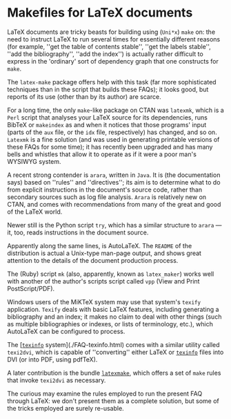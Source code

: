 # Makefiles for LaTeX documents

LaTeX documents are tricky beasts for building using
(`Uni*x`) `make` on: the need to
instruct LaTeX to run several times for essentially different
reasons (for example, ''get the table of contents stable'', ''get the
labels stable'', ''add the bibliography'', ''add the index'') is
actually rather difficult to express in the 'ordinary' sort of
dependency graph that one constructs for `make`.

The `latex-make` package offers help with this task (far more
sophisticated techniques than in the script that builds these FAQs); it
looks good, but reports of its use (other than by its author) are scarce.

For a long time, the only `make`-like package on CTAN
was `latexmk`, which is a `Perl`
script that analyses your LaTeX source for its dependencies, runs
BibTeX or `makeindex` as and when it notices that those
programs' input (parts of the `aux` file, or the
`idx` file, respectively) has changed, and so on.
`Latexmk` is a fine 
solution (and was used in generating printable versions of these
FAQs for some time); it has recently been upgraded and has
many bells and whistles that allow it to operate as if it were a poor
man's WYSIWYG system.

A recent strong contender is `arara`, written in
`Java`.  It is (the documentation says) based on ''rules''
and ''directives''; its aim is to determine what to do from explicit
instructions in the document's source code, rather than secondary
sources such as log file analysis.  `Arara` is relatively new
on CTAN, and comes with recommendations from many of the great and
good of the LaTeX world.

Newer still is the Python script `try`, which has a similar
structure to `arara`&nbsp;&mdash; it, too, reads instructions in the
document source.

Apparently along the same lines, is AutoLaTeX.  The `README`
of the distribution is actual a Unix-type man-page output, and shows
great attention to the details of the document production process.

The (Ruby) script `mk` (also, apparently, known as
`latex_maker`) works well with another of the author's
scripts script called `vpp` (View and Print
PostScript/PDF).

Windows users of the MiKTeX system may use that system's
`texify` application.  `Texify` deals with basic
LaTeX features, including generating a bibliography and an index;
it makes no claim to deal with other things (such as multiple
bibliographies or indexes, or lists of terminology, etc.), which
AutoLaTeX can be configured to process.

The [[`texinfo`](http://ctan.org/pkg/texinfo) system](./FAQ-texinfo.html) comes with a similar
utility called `texi2dvi`, which is capable of ''converting''
either LaTeX or [`texinfo`](http://ctan.org/pkg/texinfo) files into DVI (or into
PDF, using pdfTeX).

A later contribution is the bundle [`latexmake`](http://ctan.org/pkg/latexmake), which
offers a set of `make` rules that invoke `texi2dvi`
as necessary.

The curious may examine the rules employed to run the present
FAQ through LaTeX: we don't present them as a complete
solution, but some of the tricks employed are surely re-usable.

